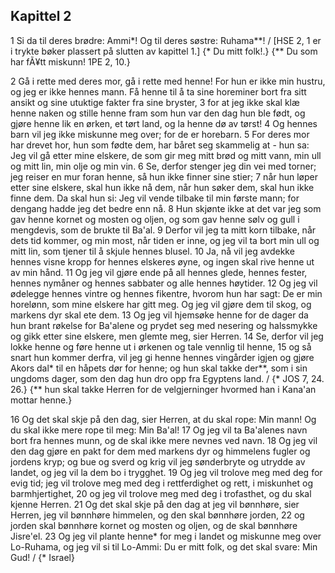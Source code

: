 ## Kapittel 2

1 Si da til deres brødre: Ammi*! Og til deres søstre: Ruhama**! / [HSE 2, 1 er i trykte bøker plassert på slutten av kapittel 1.] {* Du mitt folk!.} {** Du som har fÃ¥tt miskunn! 1PE 2, 10.}

2 Gå i rette med deres mor, gå i rette med henne! For hun er ikke min hustru, og jeg er ikke hennes mann. Få henne til å ta sine horeminer bort fra sitt ansikt og sine utuktige fakter fra sine bryster,
3 for at jeg ikke skal klæ henne naken og stille henne fram som hun var den dag hun ble født, og gjøre henne lik en ørken, et tørt land, og la henne dø av tørst!
4 Og hennes barn vil jeg ikke miskunne meg over; for de er horebarn.
5 For deres mor har drevet hor, hun som fødte dem, har båret seg skammelig at - hun sa: Jeg vil gå etter mine elskere, de som gir meg mitt brød og mitt vann, min ull og mitt lin, min olje og min vin.
6 Se, derfor stenger jeg din vei med torner; jeg reiser en mur foran henne, så hun ikke finner sine stier;
7 når hun løper etter sine elskere, skal hun ikke nå dem, når hun søker dem, skal hun ikke finne dem. Da skal hun si: Jeg vil vende tilbake til min første mann; for dengang hadde jeg det bedre enn nå.
8 Hun skjønte ikke at det var jeg som gav henne kornet og mosten og oljen, og som gav henne sølv og gull i mengdevis, som de brukte til Ba'al.
9 Derfor vil jeg ta mitt korn tilbake, når dets tid kommer, og min most, når tiden er inne, og jeg vil ta bort min ull og mitt lin, som tjener til å skjule hennes blusel.
10 Ja, nå vil jeg avdekke hennes visne kropp for hennes elskeres øyne, og ingen skal rive henne ut av min hånd.
11 Og jeg vil gjøre ende på all hennes glede, hennes fester, hennes nymåner og hennes sabbater og alle hennes høytider.
12 Og jeg vil ødelegge hennes vintre og hennes fikentre, hvorom hun har sagt: De er min horelønn, som mine elskere har gitt meg. Og jeg vil gjøre dem til skog, og markens dyr skal ete dem.
13 Og jeg vil hjemsøke henne for de dager da hun brant røkelse for Ba'alene og prydet seg med nesering og halssmykke og gikk etter sine elskere, men glemte meg, sier Herren.
14 Se, derfor vil jeg lokke henne og føre henne ut i ørkenen og tale vennlig til henne,
15 og så snart hun kommer derfra, vil jeg gi henne hennes vingårder igjen og gjøre Akors dal* til en håpets dør for henne; og hun skal takke der**, som i sin ungdoms dager, som den dag hun dro opp fra Egyptens land. / {* JOS 7, 24. 26.} {** hun skal takke Herren for de velgjerninger hvormed han i Kana'an mottar henne.}

16 Og det skal skje på den dag, sier Herren, at du skal rope: Min mann! Og du skal ikke mere rope til meg: Min Ba'al!
17 Og jeg vil ta Ba'alenes navn bort fra hennes munn, og de skal ikke mere nevnes ved navn.
18 Og jeg vil den dag gjøre en pakt for dem med markens dyr og himmelens fugler og jordens kryp; og bue og sverd og krig vil jeg sønderbryte og utrydde av landet, og jeg vil la dem bo i trygghet.
19 Og jeg vil trolove meg med deg for evig tid; jeg vil trolove meg med deg i rettferdighet og rett, i miskunhet og barmhjertighet,
20 og jeg vil trolove meg med deg i trofasthet, og du skal kjenne Herren.
21 Og det skal skje på den dag at jeg vil bønnhøre, sier Herren, jeg vil bønnhøre himmelen, og den skal bønnhøre jorden,
22 og jorden skal bønnhøre kornet og mosten og oljen, og de skal bønnhøre Jisre'el.
23 Og jeg vil plante henne* for meg i landet og miskunne meg over Lo-Ruhama, og jeg vil si til Lo-Ammi: Du er mitt folk, og det skal svare: Min Gud! / {* Israel}

